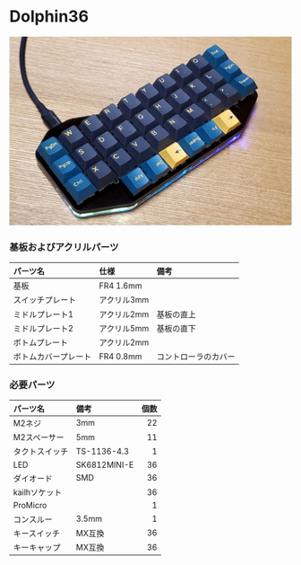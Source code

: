 # Dolphin36
![Dplphin36](../images/Dolphin36.jpg)

### 基板およびアクリルパーツ
|パーツ名|仕様|備考|
|:---|:---|:---|
|基板|FR4 1.6mm||
|スイッチプレート|アクリル3mm||
|ミドルプレート1|アクリル2mm|基板の直上|
|ミドルプレート2|アクリル5mm|基板の直下|
|ボトムプレート|アクリル2mm||
|ボトムカバープレート|FR4 0.8mm|コントローラのカバー|
### 必要パーツ

|パーツ名|備考|個数|
|:---|:---|---:|
|M2ネジ|3mm|22|
|M2スペーサー|5mm|11|
|タクトスイッチ|TS-1136-4.3|1|
|LED|SK6812MINI-E|36|
|ダイオード|SMD|36|
|kailhソケット||36|
|ProMicro||1|
|コンスルー|3.5mm|1|
|キースイッチ|MX互換|36|
|キーキャップ|MX互換|36|
